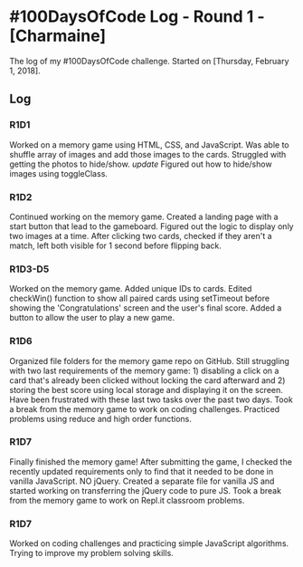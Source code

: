 # #100DaysOfCode Log - Round 1 - [Charmaine]

The log of my #100DaysOfCode challenge. Started on [Thursday, February 1, 2018].

## Log

### R1D1 
Worked on a memory game using HTML, CSS, and JavaScript. Was able to shuffle array of images and add those images to the cards. Struggled with getting the photos to hide/show. 
*update* Figured out how to hide/show images using toggleClass.

### R1D2
Continued working on the memory game. Created a landing page with a start button that lead to the gameboard. Figured out the logic to display only two images at a time. After clicking two cards, checked if they aren't a match, left both visible for 1 second before flipping back. 

### R1D3-D5
Worked on the memory game. Added unique IDs to cards. Edited checkWin() function to show all paired cards using setTimeout before showing the 'Congratulations' screen and the user's final score. Added a button to allow the user to play a new game.

### R1D6
Organized file folders for the memory game repo on GitHub. Still struggling with two last requirements of the memory game: 1) disabling a click on a card that's already been clicked without locking the card afterward and 2) storing the best score using local storage and displaying it on the screen. Have been frustrated with these last two tasks over the past two days. Took a break from the memory game to work on coding challenges. Practiced problems using reduce and high order functions. 

### R1D7
Finally finished the memory game! After submitting the game, I checked the recently updated requirements only to find that it needed to be done in vanilla JavaScript. NO jQuery. Created a separate file for vanilla JS and started working on transferring the jQuery code to pure JS. Took a break from the memory game to work on Repl.it classroom problems. 

### R1D7
Worked on coding challenges and practicing simple JavaScript algorithms. Trying to improve my problem solving skills. 

